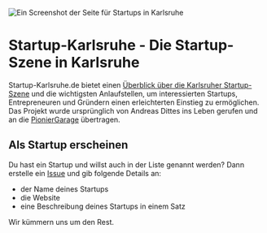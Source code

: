![Ein Screenshot der Seite für Startups in Karlsruhe](https://github.com/pioniergarage/startup-karlsruhe.de/raw/master/.github/page.jpg)

# Startup-Karlsruhe - Die Startup-Szene in Karlsruhe

Startup-Karlsruhe.de bietet einen [Überblick über die Karlsruher Startup-Szene](http://startup-karlsruhe.de) und die wichtigsten Anlaufstellen, um interessierten Startups, Entrepreneuren und Gründern einen erleichterten Einstieg zu ermöglichen. Das Projekt wurde ursprünglich von Andreas Dittes ins Leben gerufen und an die [PionierGarage](http://pioniergarage.de) übertragen.

## Als Startup erscheinen
Du hast ein Startup und willst auch in der Liste genannt werden? Dann erstelle ein [Issue](https://github.com/pioniergarage/startup-karlsruhe.de/issues) und gib folgende Details an:
* der Name deines Startups 
* die Website
* eine Beschreibung deines Startups in einem Satz

Wir kümmern uns um den Rest.
